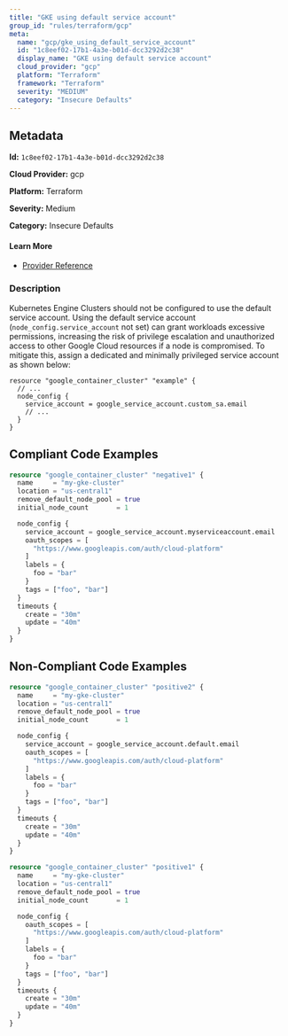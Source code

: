 ```yaml
---
title: "GKE using default service account"
group_id: "rules/terraform/gcp"
meta:
  name: "gcp/gke_using_default_service_account"
  id: "1c8eef02-17b1-4a3e-b01d-dcc3292d2c38"
  display_name: "GKE using default service account"
  cloud_provider: "gcp"
  platform: "Terraform"
  framework: "Terraform"
  severity: "MEDIUM"
  category: "Insecure Defaults"
---
```

## Metadata

**Id:** `1c8eef02-17b1-4a3e-b01d-dcc3292d2c38`

**Cloud Provider:** gcp

**Platform:** Terraform

**Severity:** Medium

**Category:** Insecure Defaults

#### Learn More

 - [Provider Reference](https://registry.terraform.io/providers/hashicorp/google/latest/docs/resources/container_cluster#node_config)

### Description

 Kubernetes Engine Clusters should not be configured to use the default service account. Using the default service account (`node_config.service_account` not set) can grant workloads excessive permissions, increasing the risk of privilege escalation and unauthorized access to other Google Cloud resources if a node is compromised. To mitigate this, assign a dedicated and minimally privileged service account as shown below:

```
resource "google_container_cluster" "example" {
  // ...
  node_config {
    service_account = google_service_account.custom_sa.email
    // ...
  }
}
```


## Compliant Code Examples
```terraform
resource "google_container_cluster" "negative1" {
  name     = "my-gke-cluster"
  location = "us-central1"
  remove_default_node_pool = true
  initial_node_count       = 1

  node_config {
    service_account = google_service_account.myserviceaccount.email
    oauth_scopes = [
      "https://www.googleapis.com/auth/cloud-platform"
    ]
    labels = {
      foo = "bar"
    }
    tags = ["foo", "bar"]
  }
  timeouts {
    create = "30m"
    update = "40m"
  }
}

```
## Non-Compliant Code Examples
```terraform
resource "google_container_cluster" "positive2" {
  name     = "my-gke-cluster"
  location = "us-central1"
  remove_default_node_pool = true
  initial_node_count       = 1

  node_config {
    service_account = google_service_account.default.email
    oauth_scopes = [
      "https://www.googleapis.com/auth/cloud-platform"
    ]
    labels = {
      foo = "bar"
    }
    tags = ["foo", "bar"]
  }
  timeouts {
    create = "30m"
    update = "40m"
  }
}

```

```terraform
resource "google_container_cluster" "positive1" {
  name     = "my-gke-cluster"
  location = "us-central1"
  remove_default_node_pool = true
  initial_node_count       = 1

  node_config {
    oauth_scopes = [
      "https://www.googleapis.com/auth/cloud-platform"
    ]
    labels = {
      foo = "bar"
    }
    tags = ["foo", "bar"]
  }
  timeouts {
    create = "30m"
    update = "40m"
  }
}

```